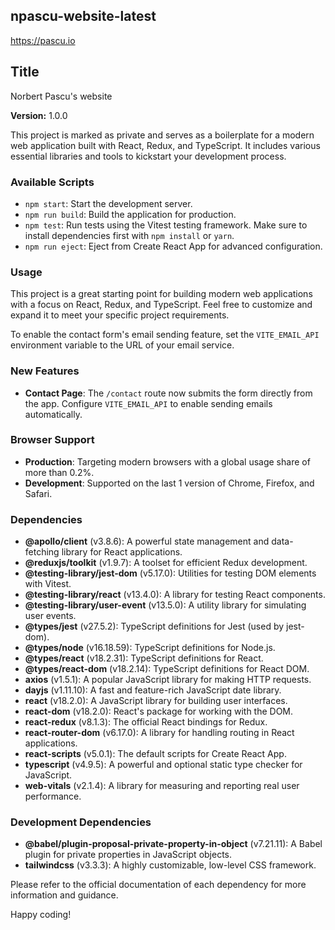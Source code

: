 ## npascu-website-latest

https://pascu.io

## Title

Norbert Pascu's website

**Version:** 1.0.0

This project is marked as private and serves as a boilerplate for a modern web application built with React, Redux, and
TypeScript. It includes various essential libraries and tools to kickstart your development process.

### Available Scripts

- `npm start`: Start the development server.
- `npm run build`: Build the application for production.
- `npm test`: Run tests using the Vitest testing framework. Make sure to
  install dependencies first with `npm install` or `yarn`.
- `npm run eject`: Eject from Create React App for advanced configuration.

### Usage

This project is a great starting point for building modern web applications with a focus on React, Redux, and
TypeScript. Feel free to customize and expand it to meet your specific project requirements.

To enable the contact form's email sending feature, set the `VITE_EMAIL_API` environment variable to the URL of your email service.

### New Features

- **Contact Page**: The `/contact` route now submits the form directly from the app. Configure `VITE_EMAIL_API` to enable sending emails automatically.

### Browser Support

- **Production**: Targeting modern browsers with a global usage share of more than 0.2%.
- **Development**: Supported on the last 1 version of Chrome, Firefox, and Safari.

### Dependencies

- **@apollo/client** (v3.8.6): A powerful state management and data-fetching library for React applications.
- **@reduxjs/toolkit** (v1.9.7): A toolset for efficient Redux development.
 - **@testing-library/jest-dom** (v5.17.0): Utilities for testing DOM elements with Vitest.
- **@testing-library/react** (v13.4.0): A library for testing React components.
- **@testing-library/user-event** (v13.5.0): A utility library for simulating user events.
 - **@types/jest** (v27.5.2): TypeScript definitions for Jest (used by jest-dom).
- **@types/node** (v16.18.59): TypeScript definitions for Node.js.
- **@types/react** (v18.2.31): TypeScript definitions for React.
- **@types/react-dom** (v18.2.14): TypeScript definitions for React DOM.
- **axios** (v1.5.1): A popular JavaScript library for making HTTP requests.
- **dayjs** (v1.11.10): A fast and feature-rich JavaScript date library.
- **react** (v18.2.0): A JavaScript library for building user interfaces.
- **react-dom** (v18.2.0): React's package for working with the DOM.
- **react-redux** (v8.1.3): The official React bindings for Redux.
- **react-router-dom** (v6.17.0): A library for handling routing in React applications.
- **react-scripts** (v5.0.1): The default scripts for Create React App.
- **typescript** (v4.9.5): A powerful and optional static type checker for JavaScript.
- **web-vitals** (v2.1.4): A library for measuring and reporting real user performance.

### Development Dependencies

- **@babel/plugin-proposal-private-property-in-object** (v7.21.11): A Babel plugin for private properties in JavaScript
  objects.
- **tailwindcss** (v3.3.3): A highly customizable, low-level CSS framework.

Please refer to the official documentation of each dependency for more information and guidance.

Happy coding!
